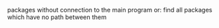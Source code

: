 packages without connection to the main program
or: find all packages which have no path between them
